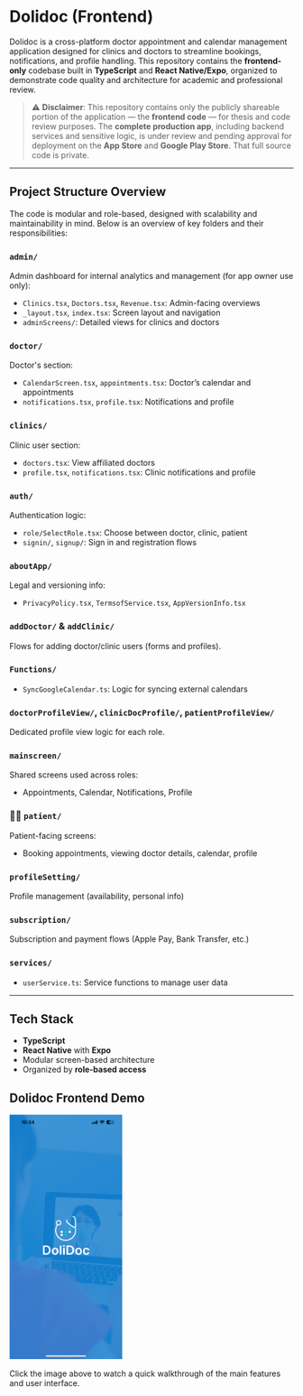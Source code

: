 # Dolidoc (Frontend)

Dolidoc is a cross-platform doctor appointment and calendar management application designed for clinics and doctors to streamline bookings, notifications, and profile handling. This repository contains the **frontend-only** codebase built in **TypeScript** and **React Native/Expo**, organized to demonstrate code quality and architecture for academic and professional review.

> ⚠️ **Disclaimer**: This repository contains only the publicly shareable portion of the application — the **frontend code** — for thesis and code review purposes. The **complete production app**, including backend services and sensitive logic, is under review and pending approval for deployment on the **App Store** and **Google Play Store**. That full source code is private.

---

## Project Structure Overview

The code is modular and role-based, designed with scalability and maintainability in mind. Below is an overview of key folders and their responsibilities:

###  `admin/`
Admin dashboard for internal analytics and management (for app owner use only):
- `Clinics.tsx`, `Doctors.tsx`, `Revenue.tsx`: Admin-facing overviews
- `_layout.tsx`, `index.tsx`: Screen layout and navigation
- `adminScreens/`: Detailed views for clinics and doctors

###  `doctor/`
Doctor's section:
- `CalendarScreen.tsx`, `appointments.tsx`: Doctor’s calendar and appointments
- `notifications.tsx`, `profile.tsx`: Notifications and profile

### `clinics/`
Clinic user section:
- `doctors.tsx`: View affiliated doctors
- `profile.tsx`, `notifications.tsx`: Clinic notifications and profile

###  `auth/`
Authentication logic:
- `role/SelectRole.tsx`: Choose between doctor, clinic, patient
- `signin/`, `signup/`: Sign in and registration flows

###  `aboutApp/`
Legal and versioning info:
- `PrivacyPolicy.tsx`, `TermsofService.tsx`, `AppVersionInfo.tsx`

###  `addDoctor/` & `addClinic/`
Flows for adding doctor/clinic users (forms and profiles).

###  `Functions/`
- `SyncGoogleCalendar.ts`: Logic for syncing external calendars

###  `doctorProfileView/`, `clinicDocProfile/`, `patientProfileView/`
Dedicated profile view logic for each role.

###  `mainscreen/`
Shared screens used across roles:
- Appointments, Calendar, Notifications, Profile

### 🧑‍⚕ `patient/`
Patient-facing screens:
- Booking appointments, viewing doctor details, calendar, profile

###  `profileSetting/`
Profile management (availability, personal info)

###  `subscription/`
Subscription and payment flows (Apple Pay, Bank Transfer, etc.)

###  `services/`
- `userService.ts`: Service functions to manage user data

---

## Tech Stack

- **TypeScript**
- **React Native** with **Expo**
- Modular screen-based architecture
- Organized by **role-based access**



##  Dolidoc Frontend Demo

<a href="https://youtube.com/shorts/QBguoBBh4w4">
  <img src="IMG_0860.PNG" alt="Dolidoc Demo" width="200"/>
</a>

Click the image above to watch a quick walkthrough of the main features and user interface.
